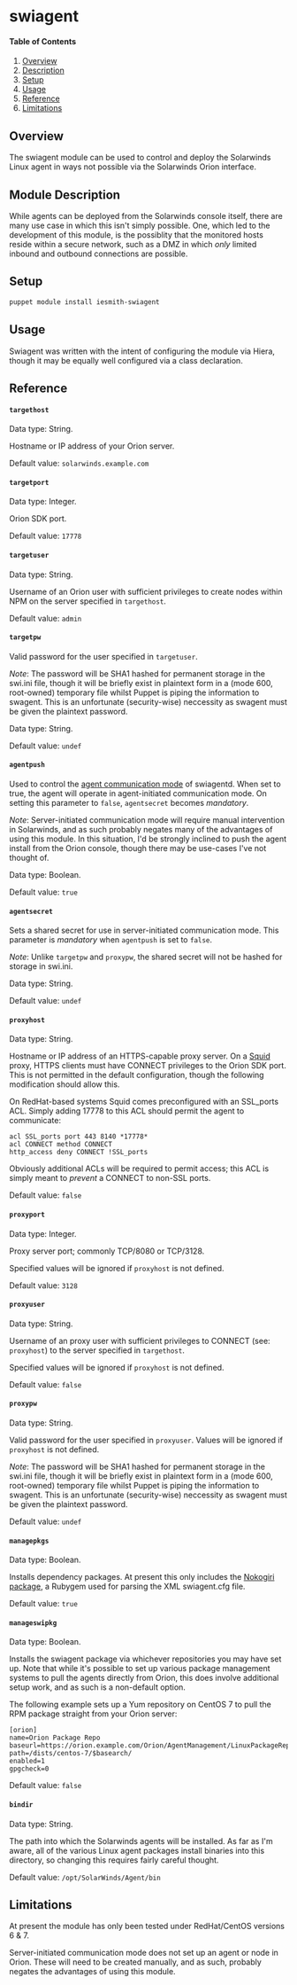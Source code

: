 # swiagent

#### Table of Contents

1. [Overview](#overview)
2. [Description](#module-description)
3. [Setup](#setup)
4. [Usage](#usage)
5. [Reference](#reference)
5. [Limitations](#limitations)

## Overview

The swiagent module can be used to control and deploy the Solarwinds Linux agent in ways not possible via the Solarwinds Orion interface.

## Module Description

While agents can be deployed from the Solarwinds console itself, there are many use case in which this isn't simply possible. One, which led to the development of this module, is the possiblity that the monitored hosts reside within a secure network, such as a DMZ in which *only* limited inbound and outbound connections are possible.

## Setup

```bash
puppet module install iesmith-swiagent
```

## Usage

Swiagent was written with the intent of configuring the module via Hiera, though it may be equally well configured via a class declaration. 

## Reference

#### `targethost`

Data type: String.

Hostname or IP address of your Orion server.

Default value: `solarwinds.example.com`

#### `targetport`

Data type: Integer.

Orion SDK port.

Default value: `17778`

#### `targetuser`

Data type: String.

Username of an Orion user with sufficient privileges to create nodes within NPM on the server specified in `targethost`.

Default value: `admin`

#### `targetpw`

Valid password for the user specified in `targetuser`.

*Note*: The password will be SHA1 hashed for permanent storage in the swi.ini file, though it will be briefly exist in plaintext form in a (mode 600, root-owned) temporary file whilst Puppet is piping the information to swagent. This is an unfortunate (security-wise) neccessity as swagent must be given the plaintext password.

Data type: String.

Default value: `undef`

#### `agentpush`

Used to control the [agent communication mode](http://www.solarwinds.com/documentation/en/flarehelp/orionplatform/content/core-agent-communication-modes.htm?cshid=OrionAgentManagementPHActivePassiveAgent) of swiagentd. When set to true, the agent will operate in agent-initiated communication mode. On setting this parameter to `false`, `agentsecret` becomes *mandatory*.

*Note*: Server-initiated communication mode will require manual intervention in Solarwinds, and as such probably negates many of the advantages of using this module. In this situation, I'd be strongly inclined to push the agent install from the Orion console, though there may be use-cases I've not thought of. 

Data type: Boolean.

Default value: `true`

#### `agentsecret`

Sets a shared secret for use in server-initiated communication mode. This parameter is *mandatory* when `agentpush` is set to `false`. 

*Note*: Unlike `targetpw` and `proxypw`, the shared secret will not be hashed for storage in swi.ini.

Data type: String.

Default value: `undef`

#### `proxyhost`

Data type: String.

Hostname or IP address of an HTTPS-capable proxy server. On a [Squid](http://www.squid-cache.org/) proxy, HTTPS clients must have CONNECT privileges to the Orion SDK port. This is not permitted in the default configuration, though the following modification should allow this.

On RedHat-based systems Squid comes preconfigured with an SSL_ports ACL. Simply adding 17778 to this ACL should permit the agent to communicate:

```shell
acl SSL_ports port 443 8140 *17778*
acl CONNECT method CONNECT
http_access deny CONNECT !SSL_ports
```

Obviously additional ACLs will be required to permit access; this ACL is simply meant to *prevent* a CONNECT to non-SSL ports.

Default value: `false`

#### `proxyport`

Data type: Integer.

Proxy server port; commonly TCP/8080 or TCP/3128.

Specified values will be ignored if `proxyhost` is not defined.

Default value: `3128`

#### `proxyuser`

Data type: String.

Username of an proxy user with sufficient privileges to CONNECT (see: `proxyhost`) to the server specified in `targethost`.

Specified values will be ignored if `proxyhost` is not defined.

Default value: `false`

#### `proxypw`

Data type: String.

Valid password for the user specified in `proxyuser`. Values will be ignored if `proxyhost` is not defined.

*Note*: The password will be SHA1 hashed for permanent storage in the swi.ini file, though it will be briefly exist in plaintext form in a (mode 600, root-owned) temporary file whilst Puppet is piping the information to swagent. This is an unfortunate (security-wise) neccessity as swagent must be given the plaintext password.

Default value: `undef`

#### `managepkgs`

Data type: Boolean.

Installs dependency packages. At present this only includes the [Nokogiri package](http://www.nokogiri.org/), a Rubygem used for parsing the XML swiagent.cfg file.

Default value: `true`

#### `manageswipkg`

Data type: Boolean.

Installs the swiagent package via whichever repositories you may have set up. Note that while it's possible to set up various package management systems to pull the agents directly from Orion, this does involve additional setup work, and as such is a non-default option.

The following example sets up a Yum repository on CentOS 7 to pull the RPM package straight from your Orion server:

```shell
[orion]
name=Orion Package Repo
baseurl=https://orion.example.com/Orion/AgentManagement/LinuxPackageRepository.ashx?path=/dists/centos-7/$basearch/
enabled=1
gpgcheck=0
```

Default value: `false`

#### `bindir`

Data type: String.

The path into which the Solarwinds agents will be installed. As far as I'm aware, all of the various Linux agent packages install binaries into this directory, so changing this requires fairly careful thought.

Default value: `/opt/SolarWinds/Agent/bin`

## Limitations

At present the module has only been tested under RedHat/CentOS versions 6 & 7. 

Server-initiated communication mode does not set up an agent or node in Orion. These will need to be created manually, and as such, probably negates the advantages of using this module.
